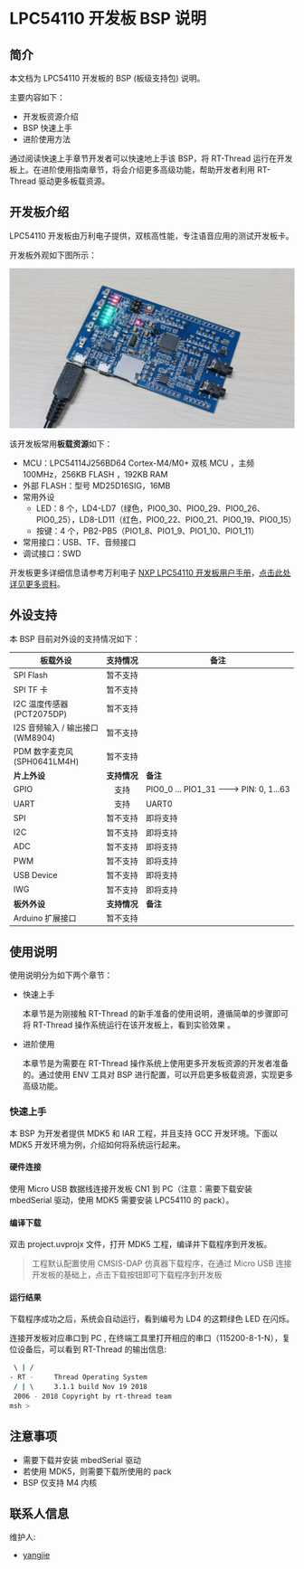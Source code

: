 # LPC54110 开发板 BSP 说明

## 简介

本文档为 LPC54110 开发板的 BSP (板级支持包) 说明。

主要内容如下：

- 开发板资源介绍
- BSP 快速上手
- 进阶使用方法

通过阅读快速上手章节开发者可以快速地上手该 BSP，将 RT-Thread 运行在开发板上。在进阶使用指南章节，将会介绍更多高级功能，帮助开发者利用 RT-Thread 驱动更多板载资源。

## 开发板介绍

LPC54110 开发板由万利电子提供，双核高性能，专注语音应用的测试开发板卡。

开发板外观如下图所示：

![LPC54110](figures/LPC54110.jpg)

该开发板常用**板载资源**如下：

- MCU：LPC54114J256BD64 Cortex-M4/M0+ 双核 MCU ，主频 100MHz，256KB FLASH ，192KB RAM
- 外部 FLASH：型号 MD25D16SIG，16MB
- 常用外设
  - LED：8 个，LD4-LD7（绿色，PIO0_30、PIO0_29、PIO0_26、PIO0_25），LD8-LD11（红色，PIO0_22、PIO0_21、PIO0_19、PIO0_15）
  - 按键：4 个，PB2-PB5（PIO1_8、PIO1_9、PIO1_10、PIO1_11）
- 常用接口：USB、TF、音频接口
- 调试接口：SWD

开发板更多详细信息请参考万利电子 [NXP LPC54110 开发板用户手册](http://www.manley.com.cn/web/admin_ml32/pic/down/LPC54110%BF%AA%B7%A2%B0%E5%D3%C3%BB%A7%CA%D6%B2%E1.pdf)，[点击此处详见更多资料](http://www.manley.com.cn/web/product_detail.asp?pro=326)。

## 外设支持

本 BSP 目前对外设的支持情况如下：

|**板载外设**     |**支持情况**|**备注**                             |
| ----------------- | :----------: | ------------------------------------- |
| SPI Flash | 暂不支持 |                                       |
| SPI TF 卡 | 暂不支持 |                                       |
| I2C 温度传感器 <BR>(PCT2075DP) | 暂不支持 |      |
| I2S 音频输入 / 输出接口 <BR>(WM8904) | 暂不支持 |      |
| PDM 数字麦克风 <BR>(SPH0641LM4H) | 暂不支持 |      |
|**片上外设**     |**支持情况**|**备注**                             |
| GPIO              |     支持     | PIO0_0 ... PIO1_31 ---> PIN: 0, 1...63 |
| UART              |     支持     | UART0                            |
| SPI               |   暂不支持   | 即将支持         |
| I2C               |   暂不支持   | 即将支持         |
| ADC          | 暂不支持 | 即将支持 |
| PWM               |   暂不支持   | 即将支持                              |
| USB Device        |   暂不支持   | 即将支持                              |
| IWG               |   暂不支持   | 即将支持                              |
|**板外外设**     |**支持情况**|**备注**                             |
| Arduino 扩展接口 |   暂不支持   |                                      |

## 使用说明

使用说明分为如下两个章节：

- 快速上手

    本章节是为刚接触 RT-Thread 的新手准备的使用说明，遵循简单的步骤即可将 RT-Thread 操作系统运行在该开发板上，看到实验效果 。

- 进阶使用

    本章节是为需要在 RT-Thread 操作系统上使用更多开发板资源的开发者准备的。通过使用 ENV 工具对 BSP 进行配置，可以开启更多板载资源，实现更多高级功能。


### 快速上手

本 BSP 为开发者提供 MDK5 和 IAR 工程，并且支持 GCC 开发环境。下面以 MDK5 开发环境为例，介绍如何将系统运行起来。

#### 硬件连接

使用 Micro USB 数据线连接开发板 CN1 到 PC（注意：需要下载安装 mbedSerial 驱动，使用 MDK5 需要安装 LPC54110 的 pack）。

#### 编译下载

双击 project.uvprojx 文件，打开 MDK5 工程，编译并下载程序到开发板。

> 工程默认配置使用 CMSIS-DAP 仿真器下载程序，在通过 Micro USB 连接开发板的基础上，点击下载按钮即可下载程序到开发板

#### 运行结果

下载程序成功之后，系统会自动运行，看到编号为 LD4 的这颗绿色 LED 在闪烁。

连接开发板对应串口到 PC , 在终端工具里打开相应的串口（115200-8-1-N），复位设备后，可以看到 RT-Thread 的输出信息:

```bash
 \ | /
- RT -     Thread Operating System
 / | \     3.1.1 build Nov 19 2018
 2006 - 2018 Copyright by rt-thread team
msh >
```
## 注意事项

- 需要下载并安装 mbedSerial 驱动
- 若使用 MDK5，则需要下载所使用的 pack
- BSP 仅支持 M4 内核

## 联系人信息

维护人:

-  [yangjie](https://github.com/yangjie11)